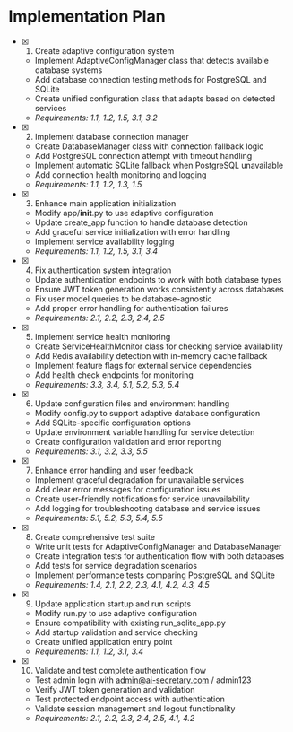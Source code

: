 # Implementation Plan

- [x] 1. Create adaptive configuration system




  - Implement AdaptiveConfigManager class that detects available database systems
  - Add database connection testing methods for PostgreSQL and SQLite
  - Create unified configuration class that adapts based on detected services
  - _Requirements: 1.1, 1.2, 1.5, 3.1, 3.2_

- [x] 2. Implement database connection manager




  - Create DatabaseManager class with connection fallback logic
  - Add PostgreSQL connection attempt with timeout handling
  - Implement automatic SQLite fallback when PostgreSQL unavailable
  - Add connection health monitoring and logging
  - _Requirements: 1.1, 1.2, 1.3, 1.5_

- [x] 3. Enhance main application initialization





  - Modify app/__init__.py to use adaptive configuration
  - Update create_app function to handle database detection
  - Add graceful service initialization with error handling
  - Implement service availability logging
  - _Requirements: 1.1, 1.2, 1.5, 3.1, 3.4_

- [x] 4. Fix authentication system integration










  - Update authentication endpoints to work with both database types
  - Ensure JWT token generation works consistently across databases
  - Fix user model queries to be database-agnostic
  - Add proper error handling for authentication failures
  - _Requirements: 2.1, 2.2, 2.3, 2.4, 2.5_

- [x] 5. Implement service health monitoring





  - Create ServiceHealthMonitor class for checking service availability
  - Add Redis availability detection with in-memory cache fallback
  - Implement feature flags for external service dependencies
  - Add health check endpoints for monitoring
  - _Requirements: 3.3, 3.4, 5.1, 5.2, 5.3, 5.4_

- [x] 6. Update configuration files and environment handling





  - Modify config.py to support adaptive database configuration
  - Add SQLite-specific configuration options
  - Update environment variable handling for service detection
  - Create configuration validation and error reporting
  - _Requirements: 3.1, 3.2, 3.3, 5.5_

- [x] 7. Enhance error handling and user feedback








  - Implement graceful degradation for unavailable services
  - Add clear error messages for configuration issues
  - Create user-friendly notifications for service unavailability
  - Add logging for troubleshooting database and service issues
  - _Requirements: 5.1, 5.2, 5.3, 5.4, 5.5_

- [x] 8. Create comprehensive test suite





  - Write unit tests for AdaptiveConfigManager and DatabaseManager
  - Create integration tests for authentication flow with both databases
  - Add tests for service degradation scenarios
  - Implement performance tests comparing PostgreSQL and SQLite
  - _Requirements: 1.4, 2.1, 2.2, 2.3, 4.1, 4.2, 4.3, 4.5_

- [x] 9. Update application startup and run scripts




  - Modify run.py to use adaptive configuration
  - Ensure compatibility with existing run_sqlite_app.py
  - Add startup validation and service checking
  - Create unified application entry point
  - _Requirements: 1.1, 1.2, 3.1, 3.4_

- [x] 10. Validate and test complete authentication flow




  - Test admin login with admin@ai-secretary.com / admin123
  - Verify JWT token generation and validation
  - Test protected endpoint access with authentication
  - Validate session management and logout functionality
  - _Requirements: 2.1, 2.2, 2.3, 2.4, 2.5, 4.1, 4.2_